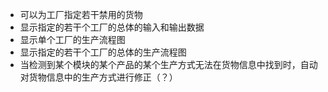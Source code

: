 - 可以为工厂指定若干禁用的货物
- 显示指定的若干个工厂的总体的输入和输出数据
- 显示单个工厂的生产流程图
- 显示指定的若干个工厂的总体的生产流程图
- 当检测到某个模块的某个产品的某个生产方式无法在货物信息中找到时，自动对货物信息中的生产方式进行修正（？）
